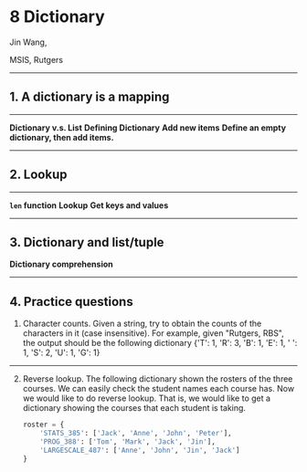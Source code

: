# 8 Dictionary
Jin Wang, 

MSIS, Rutgers

---


## 1. A dictionary is a mapping
---

**Dictionary v.s. List**
**Defining Dictionary**
**Add new items**
**Define an empty dictionary, then add items.**

---
## 2. Lookup

---


**`len` function**
**Lookup**
**Get keys and values**



---
## 3. Dictionary and list/tuple 

**Dictionary comprehension**

---
## 4. Practice questions
1. Character counts. Given a string, try to obtain the counts of the characters in it (case insensitive). For example, given "Rutgers, RBS", the output should be the following dictionary
{'T': 1, 'R': 3, 'B': 1, 'E': 1, ' ': 1, 'S': 2, 'U': 1, 'G': 1}

---

2. Reverse lookup. The following dictionary shown the rosters of the three courses. We can easily check the student names each course has. Now we would like to do reverse lookup. That is, we would like to get a dictionary showing the courses that each student is taking. 
	```python
	roster = {
		'STATS_385': ['Jack', 'Anne', 'John', 'Peter'],
		'PROG_388': ['Tom', 'Mark', 'Jack', 'Jin'],
		'LARGESCALE_487': ['Anne', 'John', 'Jin', 'Jack']
	}
	```

